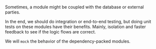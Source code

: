 Sometimes, a module might be coupled with the database or external parties.

In the end, we should do integration or end-to-end testing, but doing unit tests on these modules have their benefits. Mainly, isolation and faster feedback to see if the logic flows are correct.

We will `mock` the behavior of the dependency-packed modules.